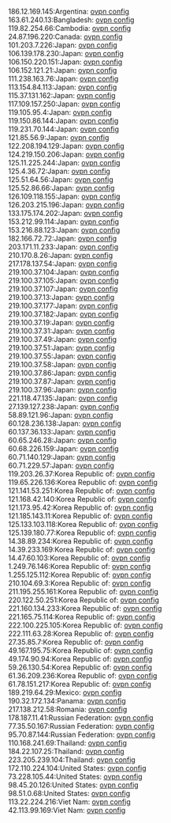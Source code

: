 186.12.169.145:Argentina: [ovpn config](vpn/186_12_169_145.ovpn)  
163.61.240.13:Bangladesh: [ovpn config](vpn/163_61_240_13.ovpn)  
119.82.254.66:Cambodia: [ovpn config](vpn/119_82_254_66.ovpn)  
24.87.196.220:Canada: [ovpn config](vpn/24_87_196_220.ovpn)  
101.203.7.226:Japan: [ovpn config](vpn/101_203_7_226.ovpn)  
106.139.178.230:Japan: [ovpn config](vpn/106_139_178_230.ovpn)  
106.150.220.151:Japan: [ovpn config](vpn/106_150_220_151.ovpn)  
106.152.121.21:Japan: [ovpn config](vpn/106_152_121_21.ovpn)  
111.238.163.76:Japan: [ovpn config](vpn/111_238_163_76.ovpn)  
113.154.84.113:Japan: [ovpn config](vpn/113_154_84_113.ovpn)  
115.37.131.162:Japan: [ovpn config](vpn/115_37_131_162.ovpn)  
117.109.157.250:Japan: [ovpn config](vpn/117_109_157_250.ovpn)  
119.105.95.4:Japan: [ovpn config](vpn/119_105_95_4.ovpn)  
119.150.86.144:Japan: [ovpn config](vpn/119_150_86_144.ovpn)  
119.231.70.144:Japan: [ovpn config](vpn/119_231_70_144.ovpn)  
121.85.56.9:Japan: [ovpn config](vpn/121_85_56_9.ovpn)  
122.208.194.129:Japan: [ovpn config](vpn/122_208_194_129.ovpn)  
124.219.150.206:Japan: [ovpn config](vpn/124_219_150_206.ovpn)  
125.11.225.244:Japan: [ovpn config](vpn/125_11_225_244.ovpn)  
125.4.36.72:Japan: [ovpn config](vpn/125_4_36_72.ovpn)  
125.51.64.56:Japan: [ovpn config](vpn/125_51_64_56.ovpn)  
125.52.86.66:Japan: [ovpn config](vpn/125_52_86_66.ovpn)  
126.109.118.155:Japan: [ovpn config](vpn/126_109_118_155.ovpn)  
126.203.215.196:Japan: [ovpn config](vpn/126_203_215_196.ovpn)  
133.175.174.202:Japan: [ovpn config](vpn/133_175_174_202.ovpn)  
153.212.99.114:Japan: [ovpn config](vpn/153_212_99_114.ovpn)  
153.216.88.123:Japan: [ovpn config](vpn/153_216_88_123.ovpn)  
182.166.72.72:Japan: [ovpn config](vpn/182_166_72_72.ovpn)  
203.171.11.233:Japan: [ovpn config](vpn/203_171_11_233.ovpn)  
210.170.8.26:Japan: [ovpn config](vpn/210_170_8_26.ovpn)  
217.178.137.54:Japan: [ovpn config](vpn/217_178_137_54.ovpn)  
219.100.37.104:Japan: [ovpn config](vpn/219_100_37_104.ovpn)  
219.100.37.105:Japan: [ovpn config](vpn/219_100_37_105.ovpn)  
219.100.37.107:Japan: [ovpn config](vpn/219_100_37_107.ovpn)  
219.100.37.13:Japan: [ovpn config](vpn/219_100_37_13.ovpn)  
219.100.37.177:Japan: [ovpn config](vpn/219_100_37_177.ovpn)  
219.100.37.182:Japan: [ovpn config](vpn/219_100_37_182.ovpn)  
219.100.37.19:Japan: [ovpn config](vpn/219_100_37_19.ovpn)  
219.100.37.31:Japan: [ovpn config](vpn/219_100_37_31.ovpn)  
219.100.37.49:Japan: [ovpn config](vpn/219_100_37_49.ovpn)  
219.100.37.51:Japan: [ovpn config](vpn/219_100_37_51.ovpn)  
219.100.37.55:Japan: [ovpn config](vpn/219_100_37_55.ovpn)  
219.100.37.58:Japan: [ovpn config](vpn/219_100_37_58.ovpn)  
219.100.37.86:Japan: [ovpn config](vpn/219_100_37_86.ovpn)  
219.100.37.87:Japan: [ovpn config](vpn/219_100_37_87.ovpn)  
219.100.37.96:Japan: [ovpn config](vpn/219_100_37_96.ovpn)  
221.118.47.135:Japan: [ovpn config](vpn/221_118_47_135.ovpn)  
27.139.127.238:Japan: [ovpn config](vpn/27_139_127_238.ovpn)  
58.89.121.96:Japan: [ovpn config](vpn/58_89_121_96.ovpn)  
60.128.236.138:Japan: [ovpn config](vpn/60_128_236_138.ovpn)  
60.137.36.133:Japan: [ovpn config](vpn/60_137_36_133.ovpn)  
60.65.246.28:Japan: [ovpn config](vpn/60_65_246_28.ovpn)  
60.68.226.159:Japan: [ovpn config](vpn/60_68_226_159.ovpn)  
60.71.140.129:Japan: [ovpn config](vpn/60_71_140_129.ovpn)  
60.71.229.57:Japan: [ovpn config](vpn/60_71_229_57.ovpn)  
119.203.26.37:Korea Republic of: [ovpn config](vpn/119_203_26_37.ovpn)  
119.65.226.136:Korea Republic of: [ovpn config](vpn/119_65_226_136.ovpn)  
121.141.53.251:Korea Republic of: [ovpn config](vpn/121_141_53_251.ovpn)  
121.168.42.140:Korea Republic of: [ovpn config](vpn/121_168_42_140.ovpn)  
121.173.95.42:Korea Republic of: [ovpn config](vpn/121_173_95_42.ovpn)  
121.185.143.11:Korea Republic of: [ovpn config](vpn/121_185_143_11.ovpn)  
125.133.103.118:Korea Republic of: [ovpn config](vpn/125_133_103_118.ovpn)  
125.139.180.77:Korea Republic of: [ovpn config](vpn/125_139_180_77.ovpn)  
14.38.89.234:Korea Republic of: [ovpn config](vpn/14_38_89_234.ovpn)  
14.39.233.169:Korea Republic of: [ovpn config](vpn/14_39_233_169.ovpn)  
14.47.60.103:Korea Republic of: [ovpn config](vpn/14_47_60_103.ovpn)  
1.249.76.146:Korea Republic of: [ovpn config](vpn/1_249_76_146.ovpn)  
1.255.125.112:Korea Republic of: [ovpn config](vpn/1_255_125_112.ovpn)  
210.104.69.3:Korea Republic of: [ovpn config](vpn/210_104_69_3.ovpn)  
211.195.255.161:Korea Republic of: [ovpn config](vpn/211_195_255_161.ovpn)  
220.122.50.251:Korea Republic of: [ovpn config](vpn/220_122_50_251.ovpn)  
221.160.134.233:Korea Republic of: [ovpn config](vpn/221_160_134_233.ovpn)  
221.165.75.114:Korea Republic of: [ovpn config](vpn/221_165_75_114.ovpn)  
222.100.225.105:Korea Republic of: [ovpn config](vpn/222_100_225_105.ovpn)  
222.111.63.28:Korea Republic of: [ovpn config](vpn/222_111_63_28.ovpn)  
27.35.85.7:Korea Republic of: [ovpn config](vpn/27_35_85_7.ovpn)  
49.167.195.75:Korea Republic of: [ovpn config](vpn/49_167_195_75.ovpn)  
49.174.90.94:Korea Republic of: [ovpn config](vpn/49_174_90_94.ovpn)  
59.26.130.54:Korea Republic of: [ovpn config](vpn/59_26_130_54.ovpn)  
61.36.209.236:Korea Republic of: [ovpn config](vpn/61_36_209_236.ovpn)  
61.78.151.217:Korea Republic of: [ovpn config](vpn/61_78_151_217.ovpn)  
189.219.64.29:Mexico: [ovpn config](vpn/189_219_64_29.ovpn)  
190.32.172.134:Panama: [ovpn config](vpn/190_32_172_134.ovpn)  
217.138.212.58:Romania: [ovpn config](vpn/217_138_212_58.ovpn)  
178.187.11.41:Russian Federation: [ovpn config](vpn/178_187_11_41.ovpn)  
77.35.50.167:Russian Federation: [ovpn config](vpn/77_35_50_167.ovpn)  
95.70.87.144:Russian Federation: [ovpn config](vpn/95_70_87_144.ovpn)  
110.168.241.69:Thailand: [ovpn config](vpn/110_168_241_69.ovpn)  
184.22.107.25:Thailand: [ovpn config](vpn/184_22_107_25.ovpn)  
223.205.239.104:Thailand: [ovpn config](vpn/223_205_239_104.ovpn)  
172.110.224.104:United States: [ovpn config](vpn/172_110_224_104.ovpn)  
73.228.105.44:United States: [ovpn config](vpn/73_228_105_44.ovpn)  
98.45.20.126:United States: [ovpn config](vpn/98_45_20_126.ovpn)  
98.51.0.68:United States: [ovpn config](vpn/98_51_0_68.ovpn)  
113.22.224.216:Viet Nam: [ovpn config](vpn/113_22_224_216.ovpn)  
42.113.99.169:Viet Nam: [ovpn config](vpn/42_113_99_169.ovpn)  

